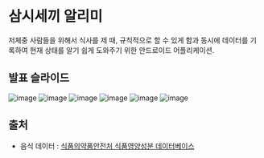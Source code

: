 # 삼시세끼 알리미
저체중 사람들을 위해서 식사를 제 때, 규칙적으로 할 수 있게 함과 동시에 데이터를 기록하여 현재 상태를 알기 쉽게 도와주기 위한 안드로이드 어플리케이션.

## 발표 슬라이드
![image](https://user-images.githubusercontent.com/57068092/230795248-95f673e5-538a-4758-a774-65c3856ce29b.png)
![image](https://user-images.githubusercontent.com/57068092/230795208-df44c7dd-ed1b-4f6a-968a-2f88aeed9348.png)
![image](https://user-images.githubusercontent.com/57068092/230795220-da23f8ef-1030-4702-9a46-5a983c7352fb.png)
![image](https://user-images.githubusercontent.com/57068092/230795225-bbf74d92-da22-4dec-b5d3-2dfd651e4a3b.png)
![image](https://user-images.githubusercontent.com/57068092/230795231-dd949eff-98c6-46b2-b988-7d0e544c484c.png)
![image](https://user-images.githubusercontent.com/57068092/230795268-244d8e74-d25f-488f-b4f4-c05e2189d324.png)

## 출처
- 음식 데이터 : [식품의약품안전처 식품영양성분 데이터베이스](https://www.foodsafetykorea.go.kr/)
